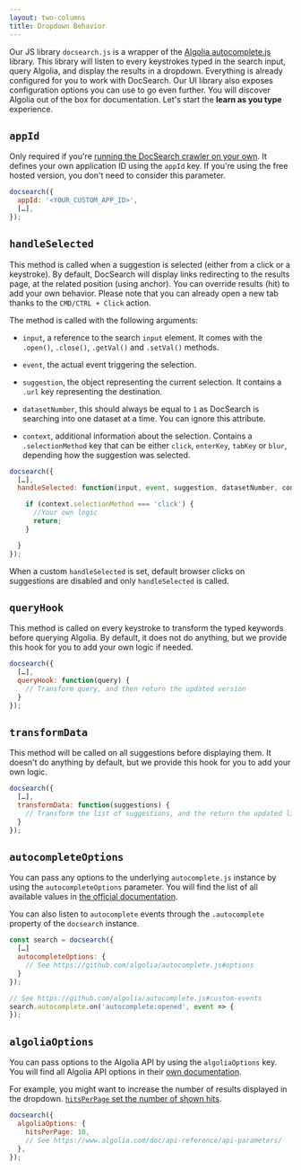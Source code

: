 ```yaml
---
layout: two-columns
title: Dropdown Behavior
---
```


Our JS library `docsearch.js` is a wrapper of the [Algolia autocomplete.js][1]
library. This library will listen to every keystrokes typed in the search input,
query Algolia, and display the results in a dropdown. Everything is already
configured for you to work with DocSearch. Our UI library also exposes
configuration options you can use to go even further. You will discover Algolia
out of the box for documentation. Let's start the **learn as you type**
experience.

## `appId`

Only required if you're [running the DocSearch crawler on your own][2]. It
defines your own application ID using the `appId` key. If you're using the free
hosted version, you don't need to consider this parameter.

```javascript
docsearch({
  appId: '<YOUR_CUSTOM_APP_ID>',
  […],
});
```

## `handleSelected`

This method is called when a suggestion is selected (either from a click or a
keystroke). By default, DocSearch will display links redirecting to the results
page, at the related position (using anchor). You can override results (hit) to
add your own behavior. Please note that you can already open a new tab thanks to
the `CMD/CTRL + Click` action.

The method is called with the following arguments:

- `input`, a reference to the search `input` element. It comes with the
  `.open()`, `.close()`, `.getVal()` and `.setVal()` methods.

- `event`, the actual event triggering the selection.

- `suggestion`, the object representing the current selection. It contains a
  `.url` key representing the destination.

- `datasetNumber`, this should always be equal to `1` as DocSearch is searching
  into one dataset at a time. You can ignore this attribute.

- `context`, additional information about the selection. Contains a
  `.selectionMethod` key that can be either `click`, `enterKey`, `tabKey` or
  `blur`, depending how the suggestion was selected.

```javascript
docsearch({
  […],
  handleSelected: function(input, event, suggestion, datasetNumber, context) {

    if (context.selectionMethod === 'click') {
      //Your own logic
      return;
    }

  }
});
```

When a custom `handleSelected` is set, default browser clicks on suggestions are
disabled and only `handleSelected` is called.

## `queryHook`

This method is called on every keystroke to transform the typed keywords before
querying Algolia. By default, it does not do anything, but we provide this hook
for you to add your own logic if needed.

```javascript
docsearch({
  […],
  queryHook: function(query) {
    // Transform query, and then return the updated version
  }
});
```

## `transformData`

This method will be called on all suggestions before displaying them. It doesn't
do anything by default, but we provide this hook for you to add your own logic.

```javascript
docsearch({
  […],
  transformData: function(suggestions) {
    // Transform the list of suggestions, and the return the updated list
  }
});
```

## `autocompleteOptions`

You can pass any options to the underlying `autocomplete.js` instance by using
the `autocompleteOptions` parameter. You will find the list of all available
values in [the official documentation][3].

You can also listen to `autocomplete` events through the `.autocomplete`
property of the `docsearch` instance.

```javascript
const search = docsearch({
  […]
  autocompleteOptions: {
    // See https://github.com/algolia/autocomplete.js#options
  }
});

// See https://github.com/algolia/autocomplete.js#custom-events
search.autocomplete.on('autocomplete:opened', event => {
});
```

## `algoliaOptions`

You can pass options to the Algolia API by using the `algoliaOptions` key. You
will find all Algolia API options in their [own documentation][4].

For example, you might want to increase the number of results displayed in the
dropdown. [`hitsPerPage` set the number of shown hits][5].

```javascript
docsearch({
  algoliaOptions: {
    hitsPerPage: 10,
    // See https://www.algolia.com/doc/api-reference/api-parameters/
  },
});
```

[1]: https://github.com/algolia/autocomplete.js
[2]: ./run-your-own.html
[3]: https://github.com/algolia/autocomplete.js#options
[4]: https://www.algolia.com/doc/api-reference/api-parameters/
[5]: https://www.algolia.com/doc/api-reference/api-parameters/hitsPerPage/
